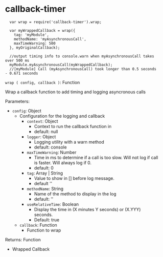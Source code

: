 callback-timer
===============

```
  var wrap = require('callback-timer').wrap;

  var myWrappedCallback = wrap({
    tag: 'myModule',
    methodName: 'myAsynchronousCall',
    maxTimeWarning: 500
  }, myOriginalCallback);

  //output timing info to console.warn when myAsynchronousCall takes over 500 ms
  myModule.myAsynchronousCall(myWrappedCallback);
  //[myModule] Call (myAsynchronousCall) took longer than 0.5 seconds - 0.671 seconds
```


`wrap ( config, callback )`: Function

Wrap a callback function to add timing and logging asyncronous calls

Parameters:

* `config`: Object
   * Configuration for the logging and callback
      * `context`: Object
         * Context to run the callback function in
         * default: null
      * `logger`: Object
         * Logging utility with a warn method
         * default: console
      * `maxTimeWarning`: Number
      	* Time in ms to determine if a call is too slow. Will not log if call is faster. Will always log if 0.
      	* default: 0
      * `tag`: Array | String
      	* Value to show in [] before log message.
      	* default ''
      * `methodName`: String
      	* Name of the method to display in the log
      	* default: ''
      * `useRelativeTime`: Boolean
         * Display the time in (X minutes Y seconds) or (X.YYY) seconds.
         * Default: true
   * `callback`: Function
      * Function to wrap

Returns: Function

* Wrapped Callback
